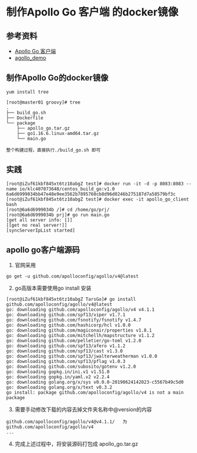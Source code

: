 # 制作Apollo Go 客户端 的docker镜像

## 参考资料

* [Apollo Go 客户端](https://github.com/apolloconfig/agollo)
* [agollo_demo](https://github.com/zouyx/agollo_demo/blob/master/helloworld/check.go)


## 制作Apollo Go的docker镜像

```
yum install tree

[root@master01 groovy]# tree
.
├── build_go.sh
├── Dockerfile
└── package
    ├── apollo_go.tar.gz
    ├── go1.16.6.linux-amd64.tar.gz
    └── main.go

整个构建过程，直接执行./build_go.sh 即可

```

## 实践

```
[root@iZuf61kbf845xt6tz10abgZ test]# docker run -it -d -p 8083:8083 --name io/klc407073648/centos_build_go:v1.0
6a6d6999034bb47e48e9ee3562b7895760cb8d96d0246b275187d7a58579bf3c
[root@iZuf61kbf845xt6tz10abgZ test]# docker exec -it apollo_go_client bash
[root@6a6d6999034b /]# cd /home/go/prj/
[root@6a6d6999034b prj]# go run main.go
[get all server info: []]
[[get no real server!]]
[syncServerIpList started]
```

## apollo go客户端源码

1. 官网采用 
```
go get -u github.com/apolloconfig/agollo/v4@latest
```

2. go高版本需要使用go install 安装

```
[root@iZuf61kbf845xt6tz10abgZ TarsGo]# go install  github.com/apolloconfig/agollo/v4@latest
go: downloading github.com/apolloconfig/agollo/v4 v4.1.1
go: downloading github.com/spf13/viper v1.7.1
go: downloading github.com/fsnotify/fsnotify v1.4.7
go: downloading github.com/hashicorp/hcl v1.0.0
go: downloading github.com/magiconair/properties v1.8.1
go: downloading github.com/mitchellh/mapstructure v1.1.2
go: downloading github.com/pelletier/go-toml v1.2.0
go: downloading github.com/spf13/afero v1.1.2
go: downloading github.com/spf13/cast v1.3.0
go: downloading github.com/spf13/jwalterweatherman v1.0.0
go: downloading github.com/spf13/pflag v1.0.3
go: downloading github.com/subosito/gotenv v1.2.0
go: downloading gopkg.in/ini.v1 v1.51.0
go: downloading gopkg.in/yaml.v2 v2.2.4
go: downloading golang.org/x/sys v0.0.0-20190624142023-c5567b49c5d0
go: downloading golang.org/x/text v0.3.2
go install: package github.com/apolloconfig/agollo/v4 is not a main package
```

3. 需要手动修改下载的内容去掉文件夹名称中@version的内容

```
github.com/apolloconfig/agollo/v4@v4.1.1/   为 github.com/apolloconfig/agollo/v4
...
```

4. 完成上述过程中，将安装源码打包成 apollo_go.tar.gz
